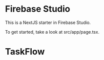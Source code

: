 # Firebase Studio

This is a NextJS starter in Firebase Studio.

To get started, take a look at src/app/page.tsx.
# TaskFlow
